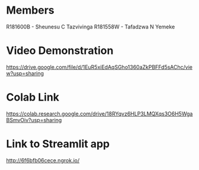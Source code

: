 # Members
R181600B - Sheunesu C Tazvivinga
R181558W - Tafadzwa N Yemeke

# Video Demonstration
https://drive.google.com/file/d/1EuR5xiEdAqSGho1360aZkPBFFd5sAChc/view?usp=sharing

# Colab Link
https://colab.research.google.com/drive/18RYqvz6HLP3LMQXqs3O6H5WgaBSmvOiv?usp=sharing

# Link to Streamlit app
http://6f6bfb06cece.ngrok.io/
